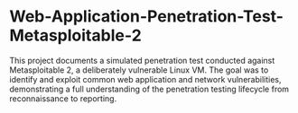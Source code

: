 # Web-Application-Penetration-Test-Metasploitable-2
This project documents a simulated penetration test conducted against Metasploitable 2, a deliberately vulnerable Linux VM. The goal was to identify and exploit common web application and network vulnerabilities, demonstrating a full understanding of the penetration testing lifecycle from reconnaissance to reporting.
